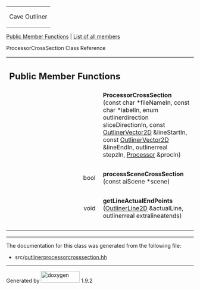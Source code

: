 <table data-cellspacing="0" data-cellpadding="0">
<colgroup>
<col style="width: 100%" />
</colgroup>
<tbody>
<tr class="odd" style="height: 56px;">
<td id="projectalign" style="padding-left: 0.5em"><div id="projectname">
Cave Outliner
</div></td>
</tr>
</tbody>
</table>

[Public Member Functions](#pub-methods) | [List of all
members](class_processor_cross_section-members.html)

ProcessorCrossSection Class Reference

<table class="memberdecls">
<colgroup>
<col style="width: 50%" />
<col style="width: 50%" />
</colgroup>
<tbody>
<tr class="odd heading">
<td colspan="2"><h2 id="public-member-functions" class="groupheader"><span id="pub-methods"></span> Public Member Functions</h2></td>
</tr>
<tr class="even memitem:ab5b03c7067518b02e549e4051634e3c1">
<td style="text-align: right;" class="memItemLeft" data-valign="top"><span id="ab5b03c7067518b02e549e4051634e3c1"></span>  </td>
<td class="memItemRight" data-valign="bottom"><strong>ProcessorCrossSection</strong> (const char *fileNameIn, const char *labelIn, enum outlinerdirection sliceDirectionIn, const <a href="class_outliner_vector2_d.html" class="el">OutlinerVector2D</a> &amp;lineStartIn, const <a href="class_outliner_vector2_d.html" class="el">OutlinerVector2D</a> &amp;lineEndIn, outlinerreal stepzIn, <a href="class_processor.html" class="el">Processor</a> &amp;procIn)</td>
</tr>
<tr class="odd separator:ab5b03c7067518b02e549e4051634e3c1">
<td colspan="2" class="memSeparator"> </td>
</tr>
<tr class="even memitem:a2454d1a516440eb265832a87f40be255">
<td style="text-align: right;" class="memItemLeft" data-valign="top"><span id="a2454d1a516440eb265832a87f40be255"></span> bool </td>
<td class="memItemRight" data-valign="bottom"><strong>processSceneCrossSection</strong> (const aiScene *scene)</td>
</tr>
<tr class="odd separator:a2454d1a516440eb265832a87f40be255">
<td colspan="2" class="memSeparator"> </td>
</tr>
<tr class="even memitem:ae29053fb50a8ac8e7a640807697c7ccc">
<td style="text-align: right;" class="memItemLeft" data-valign="top"><span id="ae29053fb50a8ac8e7a640807697c7ccc"></span> void </td>
<td class="memItemRight" data-valign="bottom"><strong>getLineActualEndPoints</strong> (<a href="class_outliner_line2_d.html" class="el">OutlinerLine2D</a> &amp;actualLine, outlinerreal extralineatends)</td>
</tr>
<tr class="odd separator:ae29053fb50a8ac8e7a640807697c7ccc">
<td colspan="2" class="memSeparator"> </td>
</tr>
</tbody>
</table>

------------------------------------------------------------------------

The documentation for this class was generated from the following file:

-   src/<a href="outlinerprocessorcrosssection_8hh_source.html" class="el">outlinerprocessorcrosssection.hh</a>

------------------------------------------------------------------------

<span class="small">Generated
by [<img src="doxygen.svg" class="footer" width="104" height="31" alt="doxygen" />](https://www.doxygen.org/index.html)
1.9.2</span>
